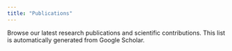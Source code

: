 ```yaml
---
title: "Publications"
---
```


Browse our latest research publications and scientific contributions. This list is automatically generated from Google Scholar.
